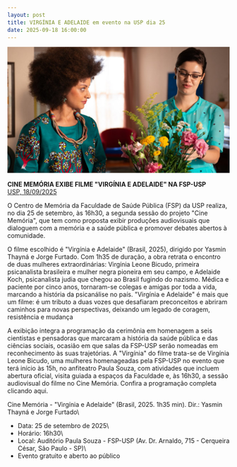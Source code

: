 ```yaml
---
layout: post
title: VIRGÍNIA E ADELAIDE em evento na USP dia 25
date: 2025-09-18 16:00:00
---
```

![](/uploads/vea-flores.jpg)

**CINE MEMÓRIA EXIBE FILME "VIRGÍNIA E ADELAIDE" NA FSP-USP**\
[USP, 18/09/2025](https://www.fsp.usp.br/site/noticias/mostra/64103)

[](https://www.fsp.usp.br/site/noticias/mostra/64103)O Centro de Memória da Faculdade de Saúde Pública (FSP) da USP realiza, no dia 25 de setembro, às 16h30, a segunda sessão do projeto "Cine Memória", que tem como proposta exibir produções audiovisuais que dialoguem com a memória e a saúde pública e promover debates abertos à comunidade.

O filme escolhido é "Virgínia e Adelaide" (Brasil, 2025), dirigido por Yasmin Thayná e Jorge Furtado. Com 1h35 de duração, a obra retrata o encontro de duas mulheres extraordinárias: Virgínia Leone Bicudo, primeira psicanalista brasileira e mulher negra pioneira em seu campo, e Adelaide Koch, psicanalista judia que chegou ao Brasil fugindo do nazismo. Médica e paciente por cinco anos, tornaram-se colegas e amigas por toda a vida, marcando a história da psicanálise no país. "Virgínia e Adelaide" é mais que um filme: é um tributo a duas vozes que desafiaram preconceitos e abriram caminhos para novas perspectivas, deixando um legado de coragem, resistência e mudança

A exibição integra a programação da cerimônia em homenagem a seis cientistas e pensadoras que marcaram a história da saúde pública e das ciências sociais, ocasião em que salas da FSP-USP serão nomeadas em reconhecimento às suas trajetórias. A "Virgínia" do filme trata-se de Virgínia Leone Bicudo, uma mulheres homenageadas pela FSP-USP no evento que terá início às 15h, no anfiteatro Paula Souza, com atividades que incluem abertura oficial, visita guiada a espaços da Faculdade e, às 16h30, a sessão audiovisual do filme no Cine Memória. Confira a programação completa clicando aqui.

Cine Memória - "Virgínia e Adelaide" (Brasil, 2025. 1h35 min). Dir.: Yasmin Thayná e Jorge Furtado\
- Data: 25 de setembro de 2025\
- Horário: 16h30\
- Local: Auditório Paula Souza - FSP-USP (Av. Dr. Arnaldo, 715 - Cerqueira César, São Paulo - SP)\
- Evento gratuito e aberto ao público
